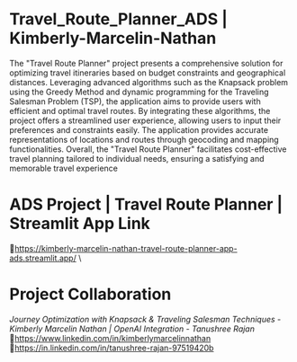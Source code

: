 # Travel_Route_Planner_ADS | Kimberly-Marcelin-Nathan

The "Travel Route Planner" project presents a comprehensive solution for optimizing travel itineraries based on budget constraints and geographical distances. 
Leveraging advanced algorithms such as the Knapsack problem using the Greedy Method and dynamic programming for the Traveling Salesman Problem (TSP), 
the application aims to provide users with efficient and optimal travel routes. By integrating these algorithms, the project offers a streamlined user experience, 
allowing users to input their preferences and constraints easily. The application provides accurate representations of locations and routes through geocoding and mapping functionalities. 
Overall, the "Travel Route Planner" facilitates cost-effective travel planning tailored to individual needs, ensuring a satisfying and memorable travel experience

# ADS Project | Travel Route Planner | Streamlit App Link

🔗https://kimberly-marcelin-nathan-travel-route-planner-app-ads.streamlit.app/ \


# Project Collaboration

*Journey Optimization with Knapsack & Traveling Salesman Techniques - Kimberly Marcelin Nathan | OpenAI Integration - Tanushree Rajan*
🔗https://www.linkedin.com/in/kimberlymarcelinnathan
🔗https://in.linkedin.com/in/tanushree-rajan-97519420b
